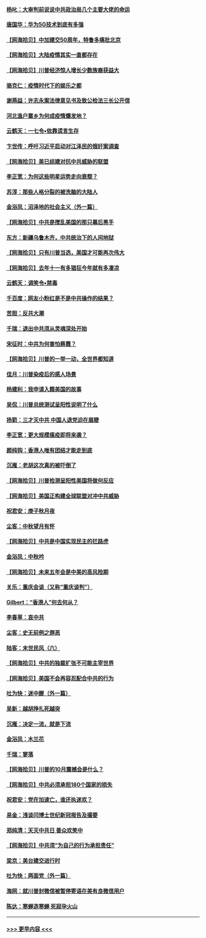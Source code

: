 #### [杨叱：大审判前说说中共政治局几个主要大佬的命运](../pages/nsc993/n12477527.md?t=10160451) 
#### [唐国华：华为5G技术到底有多强](../pages/nsc993/n12477483.md?t=10160451) 
#### [【网海拾贝】中加建交50周年，特鲁多痛批北京](../pages/nsc993/n12476892.md?t=10160451) 
#### [【网海拾贝】大陆疫情其实一直都存在](../pages/nsc993/n12473948.md?t=10160451) 
#### [【网海拾贝】川普经济惊人增长少数族裔获益大](../pages/nsc993/n12471565.md?t=10160451) 
#### [骆克仁：疫情时代下的娱乐之都](../pages/nsc993/n12471312.md?t=10160451) 
#### [谢燕益：许志永案法律意见书及致公检法三长公开信](../pages/nsc993/n12470870.md?t=10160451) 
#### [河北渔户寨乡为何成疫情爆发地？](../pages/nsc993/n12464936.md?t=10160451) 
#### [云鹤天：一七令▪依靠谎言生存](../pages/nsc993/n12470034.md?t=10160451) 
#### [卞世传：呼吁习近平启动对江泽民的俄奸案调查](../pages/nsc993/n12469722.md?t=10160451) 
#### [【网海拾贝】美已组建对抗中共威胁的联盟](../pages/nsc993/n12469018.md?t=10160451) 
#### [李正宽：为何这些明星运势走向衰颓？](../pages/nsc993/n12468730.md?t=10160451) 
#### [苏淳：那些人格分裂的被洗脑的大陆人](../pages/nsc993/n12467858.md?t=10160451) 
#### [金浴凤：沼泽地的社会主义（外一篇）](../pages/nsc993/n12467792.md?t=10160451) 
#### [【网海拾贝】中共是搅乱美国的那只幕后黑手](../pages/nsc993/n12467700.md?t=10160451) 
#### [东方：新疆乌鲁木齐，中共统治下的人间地狱](../pages/nsc993/n12466075.md?t=10160451) 
#### [【网海拾贝】只有川普当选，美国才可能再次伟大](../pages/nsc993/n12466013.md?t=10160451) 
#### [【网海拾贝】去年十一有多猖狂今年就有多凄凉](../pages/nsc993/n12463649.md?t=10160451) 
#### [云鹤天：调笑令▪禁毒](../pages/nsc993/n12462975.md?t=10160451) 
#### [千百度：网友小粉红是不是中共操作的结果？](../pages/nsc993/n12461025.md?t=10160451) 
#### [苦胆：反共大潮](../pages/nsc993/n12459469.md?t=10160451) 
#### [千瑞：退出中共须从灵魂深处开始](../pages/nsc993/n12459437.md?t=10160451) 
#### [宋征时：中共为何害怕蔡霞？](../pages/nsc993/n12459097.md?t=10160451) 
#### [【网海拾贝】川普的一举一动，全世界都知道](../pages/nsc993/n12458825.md?t=10160451) 
#### [佳月：川普染疫后的感人场景](../pages/nsc993/n12456994.md?t=10160451) 
#### [杨建利：我申请入籍美国的故事](../pages/nsc993/n12455635.md?t=10160451) 
#### [吴侃：川普总统测试呈阳性说明了什么](../pages/nsc993/n12451869.md?t=10160451) 
#### [扬箭：三才灭中共 中国人退党迫在眉睫](../pages/nsc993/n12451842.md?t=10160451) 
#### [李正宽：更大规模瘟疫即将来袭？](../pages/nsc993/n12451455.md?t=10160451) 
#### [颜纯钩：香港人唯有团结才能走到底](../pages/nsc993/n12450870.md?t=10160451) 
#### [沉雁：老胡这次真的被吓倒了](../pages/nsc993/n12449796.md?t=10160451) 
#### [【网海拾贝】川普检测呈阳性美国将做何反应](../pages/nsc993/n12449042.md?t=10160451) 
#### [【网海拾贝】美国正构建全球联盟对冲中共威胁](../pages/nsc993/n12446580.md?t=10160451) 
#### [祝君安：庚子秋月夜](../pages/nsc993/n12445870.md?t=10160451) 
#### [尘客：中秋望月有怀](../pages/nsc993/n12444632.md?t=10160451) 
#### [【网海拾贝】中共是中国实现民主的拦路虎](../pages/nsc993/n12443573.md?t=10160451) 
#### [金浴凤：中秋吟](../pages/nsc993/n12441773.md?t=10160451) 
#### [【网海拾贝】未来五年会是中美的高风险期](../pages/nsc993/n12440760.md?t=10160451) 
#### [关乐：重庆会谈（又称“重庆谈判”）](../pages/nsc993/n12437525.md?t=10160451) 
#### [Gilbert：“香港人”何去何从？](../pages/nsc993/n12435894.md?t=10160451) 
#### [李春草：哀中共](../pages/nsc993/n12435874.md?t=10160451) 
#### [尘客：史无前例之罪恶](../pages/nsc993/n12435762.md?t=10160451) 
#### [陆客：末世民风（六）](../pages/nsc993/n12435354.md?t=10160451) 
#### [【网海拾贝】中共的独裁扩张不可能主宰世界](../pages/nsc993/n12435151.md?t=10160451) 
#### [【网海拾贝】美国不会再容忍配合中共的行为](../pages/nsc993/n12433808.md?t=10160451) 
#### [吐为快：迷中醒（外一篇）](../pages/nsc993/n12433585.md?t=10160451) 
#### [吴新：越胡挣扎死越突](../pages/nsc993/n12433562.md?t=10160451) 
#### [沉雁：决定一流，就是下流](../pages/nsc993/n12432128.md?t=10160451) 
#### [金浴凤：木兰花](../pages/nsc993/n12432124.md?t=10160451) 
#### [千瑞：寥落](../pages/nsc993/n12432071.md?t=10160451) 
#### [【网海拾贝】川普的10月震撼会是什么？](../pages/nsc993/n12431624.md?t=10160451) 
#### [【网海拾贝】中共必须承担180个国家的损失](../pages/nsc993/n12428893.md?t=10160451) 
#### [祝君安：党在加速亡，谁还执迷欢？](../pages/nsc993/n12428652.md?t=10160451) 
#### [易金：浅谈闫博士世纪新冠报告及撮要](../pages/nsc993/n12426822.md?t=10160451) 
#### [郑纯清：天灭中共日 善众欢笑中](../pages/nsc993/n12426784.md?t=10160451) 
#### [【网海拾贝】中共须“为自己的行为承担责任”](../pages/nsc993/n12426067.md?t=10160451) 
#### [梁京：美台建交进行时](../pages/nsc993/n12424066.md?t=10160451) 
#### [吐为快：两面党（外一篇）](../pages/nsc993/n12424043.md?t=10160451) 
#### [海网：就川普封微信被暂停寄语在美有良微信用户](../pages/nsc993/n12424021.md?t=10160451) 
#### [陈达：寒蝉造寒蝉 死寂孕火山](../pages/nsc993/n12423958.md?t=10160451) 

----
#### [ >>> 更早内容 <<< ](../indexes/nsc993-earlier.md)
